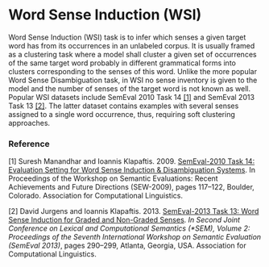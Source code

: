 # Word Sense Induction (WSI)

Word Sense Induction (WSI) task is to infer which senses a given target word has from its occurrences in an unlabeled corpus. It is usually framed as a clustering task where a model shall cluster a given set of occurrences of the same target word probably in different grammatical forms into clusters corresponding to the senses of this word. Unlike the more popular Word Sense Disambiguation task, in WSI no sense inventory is given to the model and the number of senses of the target word is not known as well. Popular WSI datasets include SemEval 2010 Task 14 [[1]](#paper1) and SemEval 2013 Task 13 [[2]](#paper2). The latter dataset contains examples with several senses assigned to a single word occurrence, thus, requiring soft clustering approaches.

### Reference

<a name="paper1">[1]</a>
Suresh Manandhar and Ioannis Klapaftis. 2009. [SemEval-2010 Task 14: Evaluation Setting for Word Sense Induction & Disambiguation Systems](https://aclanthology.org/W09-2419). In Proceedings of the Workshop on Semantic Evaluations: Recent Achievements and Future Directions (SEW-2009), pages 117–122, Boulder, Colorado. Association for Computational Linguistics.

<a name="paper2">[2]</a>
David Jurgens and Ioannis Klapaftis. 2013. [SemEval-2013 Task 13: Word Sense Induction for Graded and Non-Graded Senses](https://aclanthology.org/S13-2049). _In Second Joint Conference on Lexical and Computational Semantics (*SEM), Volume 2: Proceedings of the Seventh International Workshop on Semantic Evaluation (SemEval 2013)_, pages 290–299, Atlanta, Georgia, USA. Association for Computational Linguistics.
